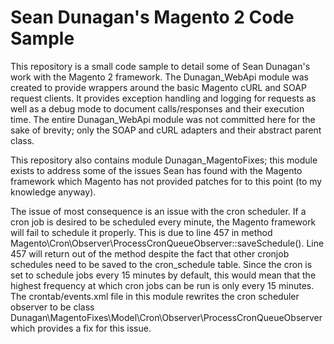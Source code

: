 # Sean Dunagan's Magento 2 Code Sample

This repository is a small code sample to detail some of Sean Dunagan's work with the Magento 2 framework. The Dunagan_WebApi module was created to provide wrappers around the basic Magento cURL and SOAP request clients. It provides exception handling and logging for requests as well as a debug mode to document calls/responses and their execution time. The entire Dunagan_WebApi module was not committed here for the sake of brevity; only the SOAP and cURL adapters and their abstract parent class.

This repository also contains module Dunagan_MagentoFixes; this module exists to address some of the issues Sean has found with the Magento framework which Magento has not provided patches for to this point (to my knowledge anyway).

The issue of most consequence is an issue with the cron scheduler. If a cron job is desired to be scheduled every minute, the Magento framework will fail to schedule it properly. This is due to line 457 in method Magento\Cron\Observer\ProcessCronQueueObserver::saveSchedule(). Line 457 will return out of the method despite the fact that other cronjob schedules need to be saved to the cron_schedule table. Since the cron is set to schedule jobs every 15 minutes by default, this would mean that the highest frequency at which cron jobs can be run is only every 15 minutes. The crontab/events.xml file in this module rewrites the cron scheduler observer to be class Dunagan\MagentoFixes\Model\Cron\Observer\ProcessCronQueueObserver which provides a fix for this issue.